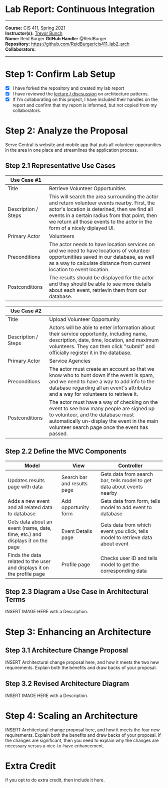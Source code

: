 # Lab Report: Continuous Integration
___
**Course:** CIS 411, Spring 2021  
**Instructor(s):** [Trevor Bunch](https://github.com/trevordbunch)  
**Name:** Reid Burger 
**GitHub Handle:** @ReidBurger  
**Repository:** https://github.com/ReidBurger/cis411_lab2_arch  
**Collaborators:** 
___

# Step 1: Confirm Lab Setup
- [x] I have forked the repository and created my lab report
- [x] I have reviewed the [lecture / discsussion](../assets/04p1_SolutionArchitectures.pdf) on architecture patterns.
- [x] If I'm collaborating on this project, I have included their handles on the report and confirm that my report is informed, but not copied from my collaborators.

# Step 2: Analyze the Proposal
Serve Central is website and mobile app that puts all volunteer opporunities in the area in one place and streamlines the application process.

## Step 2.1 Representative Use Cases  

| Use Case #1 | |
|---|---|
| Title | Retrieve Volunteer Opportunities |
| Description / Steps | This will search the area surrounding the actor and return volunteer events nearby. First, the actor's location is deterined, then we find all events in a certain radius from that point, then we return all those events to the actor in the form of a nicely diplayed UI. |
| Primary Actor | Volunteers |
| Preconditions | The actor needs to have location services on and we need to have locations of volunteer opportunitites saved in our database, as well as a way to calculate distance from current location to event location. |
| Postconditions | The results should be displayed for the actor and they should be able to see more details about each event, retrievin them from our database. |

| Use Case #2 | |
|---|---|
| Title | Upload Volunteer Opportunity |
| Description / Steps | Actors will be able to enter information about their service opportunity, including name, description, date, time, location, and maximum volunteers. They can then click "submit" and officially register it in the database. |
| Primary Actor | Service Agencies |
| Preconditions | The actor must create an account so that we know who to hunt down if the event is spam, and we need to have a way to add info to the database regarding all an event's attributes and a way for volunteers to retrieve it. |
| Postconditions | The actor must have a way of checking on the event to see how many people are signed up to volunteer, and the database must automatically un-display the event in the main volunteer search page once the event has passed. |

## Step 2.2 Define the MVC Components

| Model | View | Controller |
|---|---|---|
| Updates results page with data | Search bar and results page | Gets data from search bar, tells model to get data about events nearby |
| Adds a new event and all related data to database | Add opportunity form | Gets data from form, tells model to add event to database |
| Gets data about an event (name, date, time, etc.) and displays it on the page | Event Details page | Gets data from which event you click, tells model to retrieve data about event |
| Finds the data related to the user and displays it on the profile page | Profile page | Checks user ID and tells model to get the corresponding data |

## Step 2.3 Diagram a Use Case in Architectural Terms
INSERT IMAGE HERE with a Description.

# Step 3: Enhancing an Architecture

## Step 3.1 Architecture Change Proposal
INSERT Architectural change proposal here, and how it meets the two new requirements.  Explain both the benefits and draw backs of your proposal.

## Step 3.2 Revised Architecture Diagram
INSERT IMAGE HERE with a Description.

# Step 4: Scaling an Architecture
INSERT Architectural change proposal here, and how it meets the four new requirements.  Explain both the benefits and draw backs of your proposal.  If the changes are significant, then you need to explain why the changes are necessary versus a nice-to-have enhancement.

# Extra Credit
If you opt to do extra credit, then include it here.